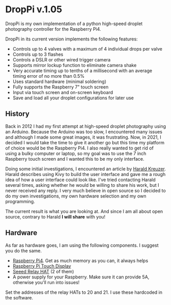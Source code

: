 # DropPi v.1.05 #

DropPi is my own implementation of a python high-speed droplet photography controller for the Raspberry Pi4.

DropPi in its current version implements the following features:

- Controls up to 4 valves with a maximum of 4 individual drops per valve
- Controls up to 3 flashes
- Controls a DSLR or other wired trigger camera
- Supports mirror lockup function to eliminate camera shake
- Very accurate timing up to tenths of a millisecond with an average timing error of no more than 0.5%
- Uses standard hardware (minimal soldering)
- Fully supports the Raspberry 7" touch screen
- Input via touch screen and on-screen keyboard
- Save and load all your droplet configurations for later use

## History ##

Back in 2012 I had my first attempt at high-speed droplet photography using an Arduino. Because the Arduino was too slow, I encountered many issues and although I made some great images, it was frustrating.
Now, in 2021, I decided I would take the time to give it another go but this time my platform of choice would be the Raspberry Pi4. 
I also really wanted to get rid of using a bulky computer or laptop, so my goal was to use the 7 inch Raspberry touch screen and I wanted this to be my only interface.

Doing some initial investigations, I encountered an article by [Harald Kreuzer](https://www.haraldkreuzer.net/en/news/photographing-water-drops-raspberry-pi-control-device). Harald describes using Kivy to build the user interface and gave me a rough idea of how a user interface could look like. 
I've tried contacting Harald several times, asking whether he would be willing to share his work, but I never received any reply. I very much believe in open source so I decided to do my own investigations, my own hardware selection and my own programming.

The current result is what you are looking at. And since I am all about open source, contrary to Harald **I will share** with you!

## Hardware ##

As far as hardware goes, I am using the following components. I suggest you do the same.

- [Raspberry Pi4](https://www.raspberrypi.com/products/raspberry-pi-4-model-b/). Get as much memory as you can, it always helps
- [Raspberry Pi Touch Display](https://www.raspberrypi.com/products/raspberry-pi-touch-display/)
- [Seeed Relay HAT](https://wiki.seeedstudio.com/Raspberry_Pi_Relay_Board_v1.0/) (2 of them)
- A power supply for your Raspberry. Make sure it can provide 5A, otherwise you'll run into issues!

Set the addresses of the relay HATs to 20 and 21. I use these hardcoded in the software.


